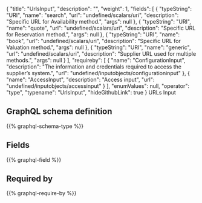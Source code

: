 {
  "title": "UrlsInput",
  "description": "",
  "weight": 1,
  "fields": [
    {
      "typeString": "URI",
      "name": "search",
      "url": "undefined/scalars/uri",
      "description": "Specific URL for Availability method.",
      "args": null
    },
    {
      "typeString": "URI",
      "name": "quote",
      "url": "undefined/scalars/uri",
      "description": "Specific URL for Reservation method.",
      "args": null
    },
    {
      "typeString": "URI",
      "name": "book",
      "url": "undefined/scalars/uri",
      "description": "Specific URL for Valuation method.",
      "args": null
    },
    {
      "typeString": "URI",
      "name": "generic",
      "url": "undefined/scalars/uri",
      "description": "Supplier URL used for multiple methods.",
      "args": null
    }
  ],
  "requireby": [
    {
      "name": "ConfigurationInput",
      "description": "The information and credentials required to access the supplier’s system.",
      "url": "undefined/inputobjects/configurationinput"
    },
    {
      "name": "AccessInput",
      "description": "Access input",
      "url": "undefined/inputobjects/accessinput"
    }
  ],
  "enumValues": null,
  "operator": "type",
  "typename": "UrlsInput",
  "hideGithubLink": true
}
URLs Input
## GraphQL schema definition

{{% graphql-schema-type %}}

## Fields

{{% graphql-field %}}

## Required by

{{% graphql-require-by %}}
